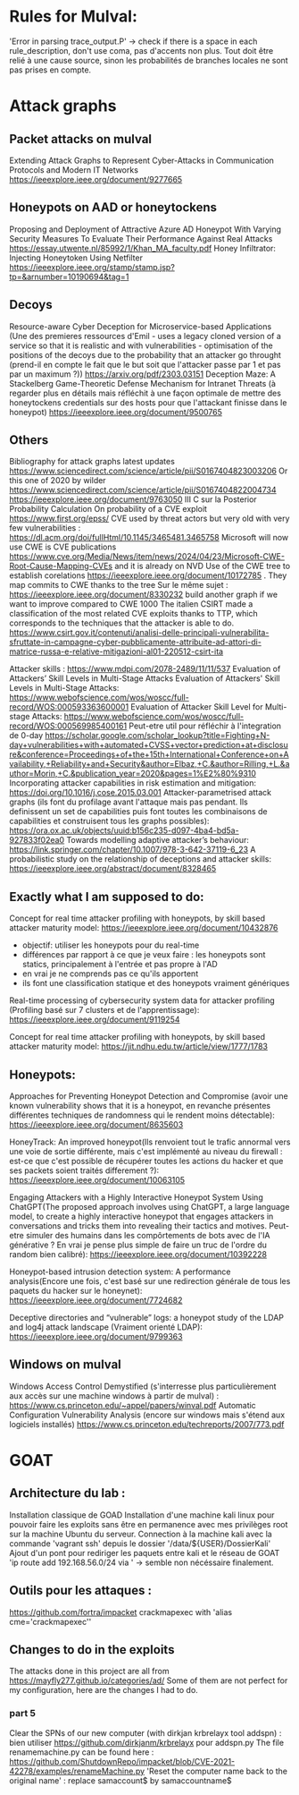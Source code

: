 # Rules for Mulval:
'Error in parsing trace_output.P' -> check if there is a space in each rule_description, don't use coma, pas d'accents non plus.
Tout doit être relié à une cause source, sinon les probabilités de branches locales ne sont pas prises en compte.

# Attack graphs
## Packet attacks on mulval
Extending Attack Graphs to Represent Cyber-Attacks in Communication Protocols and Modern IT Networks https://ieeexplore.ieee.org/document/9277665

## Honeypots on AAD or honeytockens
Proposing and Deployment of Attractive Azure AD Honeypot With Varying Security Measures To Evaluate Their Performance Against Real Attacks https://essay.utwente.nl/85992/1/Khan_MA_faculty.pdf
Honey Infiltrator: Injecting Honeytoken Using Netfilter https://ieeexplore.ieee.org/stamp/stamp.jsp?tp=&arnumber=10190694&tag=1

## Decoys 
Resource-aware Cyber Deception for Microservice-based Applications (Une des premieres ressources d'Emil - uses a legacy cloned version of a service so that it is realistic and with vulnerabilities - optimisation of the positions of the decoys due to the probability that an attacker go throught (prend-il en compte le fait que le but soit que l'attacker passe par 1 et pas par un maximum ?)) https://arxiv.org/pdf/2303.03151
Deception Maze: A Stackelberg Game-Theoretic Defense Mechanism for Intranet Threats (à regarder plus en détails mais réfléchit à une façon optimale de mettre des honeytockens credentials sur des hosts pour que l'attackant finisse dans le honeypot) https://ieeexplore.ieee.org/document/9500765


## Others 
Bibliography for attack graphs latest updates https://www.sciencedirect.com/science/article/pii/S0167404823003206 
Or this one of 2020 by wilder https://www.sciencedirect.com/science/article/pii/S0167404822004734
https://ieeexplore.ieee.org/document/9763050 III C sur la Posterior Probability Calculation
On probability of a CVE exploit https://www.first.org/epss/
CVE used by threat actors but very old with very few vulnerabilities : https://dl.acm.org/doi/fullHtml/10.1145/3465481.3465758
Microsoft will now use CWE is CVE publications https://www.cve.org/Media/News/item/news/2024/04/23/Microsoft-CWE-Root-Cause-Mapping-CVEs and it is already on NVD
Use of the CWE tree to establish corelations https://ieeexplore.ieee.org/document/10172785 . They map commits to CWE thanks to the tree
Sur le même sujet : https://ieeexplore.ieee.org/document/8330232 build another graph if we want to improve compared to CWE 1000
The italien CSIRT made a classification of the most related CVE exploits thanks to TTP, which corresponds to the techniques that the attacker is able to do. https://www.csirt.gov.it/contenuti/analisi-delle-principali-vulnerabilita-sfruttate-in-campagne-cyber-pubblicamente-attribuite-ad-attori-di-matrice-russa-e-relative-mitigazioni-al01-220512-csirt-ita

Attacker skills : https://www.mdpi.com/2078-2489/11/11/537 Evaluation of Attackers’ Skill Levels in Multi-Stage Attacks
Evaluation of Attackers' Skill Levels in Multi-Stage Attacks: https://www.webofscience.com/wos/woscc/full-record/WOS:000593363600001
Evaluation of Attacker Skill Level for Multi-stage Attacks: https://www.webofscience.com/wos/woscc/full-record/WOS:000569985400161
Peut-etre util pour réfléchir à l'integration de 0-day https://scholar.google.com/scholar_lookup?title=Fighting+N-day+vulnerabilities+with+automated+CVSS+vector+prediction+at+disclosure&conference=Proceedings+of+the+15th+International+Conference+on+Availability,+Reliability+and+Security&author=Elbaz,+C.&author=Rilling,+L.&author=Morin,+C.&publication_year=2020&pages=1%E2%80%9310
Incorporating attacker capabilities in risk estimation and mitigation: https://doi.org/10.1016/j.cose.2015.03.001
Attacker-parametrised attack graphs (ils font du profilage avant l'attaque mais pas pendant. Ils definissent un set de capabilities puis font toutes les combinaisons de capabilities et construisent tous les graphs possibles): https://ora.ox.ac.uk/objects/uuid:b156c235-d097-4ba4-bd5a-927833f02ea0
Towards modelling adaptive attacker’s behaviour: https://link.springer.com/chapter/10.1007/978-3-642-37119-6_23
A probabilistic study on the relationship of deceptions and attacker skills: https://ieeexplore.ieee.org/abstract/document/8328465

## Exactly what I am supposed to do:
Concept for real time attacker profiling with honeypots, by skill based attacker maturity model: https://ieeexplore.ieee.org/document/10432876
 - objectif: utiliser les honeypots pour du real-time
 - différences par rapport à ce que je veux faire : les honeypots sont statics, principalement à l'entrée et pas propre à l'AD
 - en vrai je ne comprends pas ce qu'ils apportent
 - ils font une classification statique et des honeypots vraiment génériques 

Real-time processing of cybersecurity system data for attacker profiling (Profiling basé sur 7 clusters et de l'apprentissage): https://ieeexplore.ieee.org/document/9119254

Concept for real time attacker profiling with honeypots, by skill based attacker maturity model: https://jit.ndhu.edu.tw/article/view/1777/1783

## Honeypots:
Approaches for Preventing Honeypot Detection and Compromise (avoir une known vulnerability shows that it is a honeypot, en revanche présentes différentes techniques de randomness qui le rendent moins détectable): https://ieeexplore.ieee.org/document/8635603

HoneyTrack: An improved honeypot(Ils renvoient tout le trafic annormal vers une voie de sortie différente, mais c'est implémenté au niveau du firewall : est-ce que c'est possible de récupérer toutes les actions du hacker et que ses packets soient traités differement ?): https://ieeexplore.ieee.org/document/10063105

Engaging Attackers with a Highly Interactive Honeypot System Using ChatGPT(The proposed approach involves using ChatGPT, a large language model, to create a highly interactive honeypot that engages attackers in conversations and tricks them into revealing their tactics and motives. Peut-etre simuler des humains dans les compôrtements de bots avec de l'IA générative ? En vrai je pense plus simple de faire un truc de l'ordre du random bien calibré): https://ieeexplore.ieee.org/document/10392228

Honeypot-based intrusion detection system: A performance analysis(Encore une fois, c'est basé sur une redirection générale de tous les paquets du hacker sur le honeynet): https://ieeexplore.ieee.org/document/7724682

Deceptive directories and “vulnerable” logs: a honeypot study of the LDAP and log4j attack landscape (Vraiment orienté LDAP): https://ieeexplore.ieee.org/document/9799363

## Windows on mulval
Windows Access Control Demystified (s'interresse plus particulièrement aux accès sur une machine windows à partir de mulval) : https://www.cs.princeton.edu/~appel/papers/winval.pdf 
Automatic Configuration Vulnerability Analysis (encore sur windows mais s'étend aux logiciels installés) https://www.cs.princeton.edu/techreports/2007/773.pdf

# GOAT
## Architecture du lab :
Installation classique de GOAD
Installation d'une machine kali linux pour pouvoir faire les exploits sans être en permanence avec mes privilèges root sur la machine Ubuntu du serveur.
Connection à la machine kali avec la commande 'vagrant ssh' depuis le dossier '/data/${USER}/DossierKali' 
Ajout d'un pont pour rediriger les paquets entre kali et le réseau de GOAT 
'ip route add 192.168.56.0/24 via <ip-of-your-ubuntu>'
-> semble non nécéssaire finalement.
## Outils pour les attaques :
https://github.com/fortra/impacket
crackmapexec with 'alias cme='crackmapexec''
## Changes to do in the exploits
The attacks done in this project are all from https://mayfly277.github.io/categories/ad/ 
Some of them are not perfect for my configuration, here are the changes I had to do.
### part 5
Clear the SPNs of our new computer (with dirkjan krbrelayx tool addspn) : bien utiliser https://github.com/dirkjanm/krbrelayx pour addspn.py
The file renamemachine.py can be found here : https://github.com/ShutdownRepo/impacket/blob/CVE-2021-42278/examples/renameMachine.py
'Reset the computer name back to the original name' : replace samaccount$ by samaccountname$

